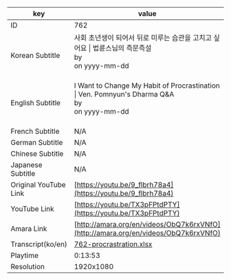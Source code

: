 |  key  |  value  |
|-------|---------|
| ID            | 762 |
| Korean Subtitle | 사회 초년생이 되어서 뒤로 미루는 습관을 고치고 싶어요 \| 법륜스님의 즉문즉설<br>by <br>on yyyy-mm-dd<br><br>|
| English Subtitle | I Want to Change My Habit of Procrastination \| Ven. Pomnyun's Dharma Q&A<br>by <br>on yyyy-mm-dd<br><br>|
| French Subtitle | N/A |
| German Subtitle | N/A |
| Chinese Subtitle | N/A |
| Japanese Subtitle | N/A |
| Original YouTube Link  | [https://youtu.be/9_flbrh78a4](https://youtu.be/9_flbrh78a4) |
| YouTube Link  | [https://youtu.be/TX3pFPtdPTY](https://youtu.be/TX3pFPtdPTY) |
| Amara Link    | [http://amara.org/en/videos/ObQ7k6rxVNfO](http://amara.org/en/videos/ObQ7k6rxVNfO) |
| Transcript(ko/en) | [762-procrastration.xlsx](https://github.com/jungtosociety/dharma-qna/raw/master/sub/762/762-procrastration.xlsx) |
| Playtime | 0:13:53 |
| Resolution | 1920x1080|
